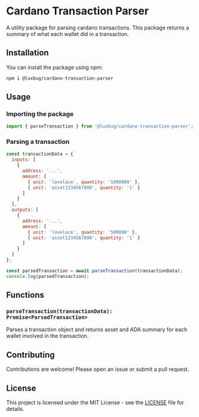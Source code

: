 # Cardano Transaction Parser

A utility package for parsing cardano transactions. This package returns a summary of what each wallet did in a transaction.

## Installation

You can install the package using npm:

```bash
npm i @luxbug/cardano-transaction-parser
```

## Usage

### Importing the package

```javascript
import { parseTransaction } from '@luxbug/cardano-transaction-parser';
```

### Parsing a transaction

```javascript
const transactionData = {
  inputs: [
    {
      address: '...',
      amount: [
        { unit: 'lovelace', quantity: '1000000' },
        { unit: 'asset1234567890', quantity: '1' }
      ]
    }
  ],
  outputs: [
    {
      address: '...',
      amount: [
        { unit: 'lovelace', quantity: '500000' },
        { unit: 'asset1234567890', quantity: '1' }
      ]
    }
  ]
};

const parsedTransaction = await parseTransaction(transactionData);
console.log(parsedTransaction);
```

## Functions

### `parseTransaction(transactionData): Promise<ParsedTransaction>`

Parses a transaction object and returns asset and ADA summary for each wallet involved in the transaction.


## Contributing

Contributions are welcome! Please open an issue or submit a pull request.

## License

This project is licensed under the MIT License - see the [LICENSE](LICENSE) file for details.